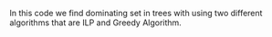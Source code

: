 In this code we find dominating set in trees with using two different algorithms that are ILP and Greedy Algorithm. 
